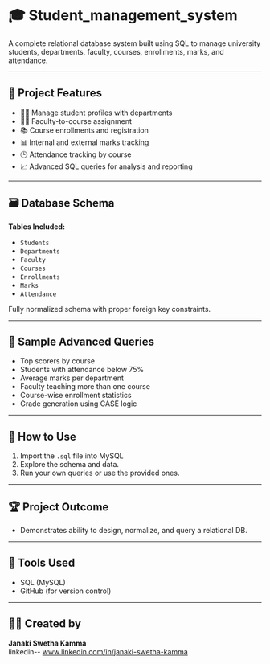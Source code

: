 # 🎓  Student_management_system

A complete relational database system built using SQL to manage university students, departments, faculty, courses, enrollments, marks, and attendance.

---

## 📌 Project Features

- 👨‍🎓 Manage student profiles with departments
- 🧑‍🏫 Faculty-to-course assignment
- 📚 Course enrollments and registration
- 📊 Internal and external marks tracking
- 🕒 Attendance tracking by course
- 📈 Advanced SQL queries for analysis and reporting

---

## 🗃️ Database Schema

**Tables Included:**
- `Students`
- `Departments`
- `Faculty`
- `Courses`
- `Enrollments`
- `Marks`
- `Attendance`

Fully normalized schema with proper foreign key constraints.

---

## 🧠 Sample Advanced Queries

- Top scorers by course
- Students with attendance below 75%
- Average marks per department
- Faculty teaching more than one course
- Course-wise enrollment statistics
- Grade generation using CASE logic


---

## 🧪 How to Use

1. Import the `.sql` file into MySQL 
2. Explore the schema and data.
3. Run your own queries or use the provided ones.

---

## 🏆 Project Outcome

- Demonstrates ability to design, normalize, and query a relational DB.


---

## 🔧 Tools Used

- SQL (MySQL)
- GitHub (for version control)

---

## 🧑‍💻 Created by

**Janaki Swetha Kamma**  
linkedin-- www.linkedin.com/in/janaki-swetha-kamma
